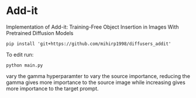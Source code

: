 # Add-it
Implementation of Add-it: Training-Free Object Insertion in Images With Pretrained Diffusion Models

``pip install 'git+https://github.com/mihirp1998/diffusers_addit'``

To edit run:

``python main.py``

vary the gamma hyperparamter to vary the source importance, reducing the gamma gives more importance to the source image while increasing gives more importance to the target prompt.
